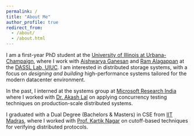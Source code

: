 ```yaml
---
permalink: /
title: "About Me"
author_profile: true
redirect_from: 
  - /about/
  - /about.html
---
```


I am a first-year PhD student at the [University of Illinois at Urbana-Champaign](https://cs.illinois.edu/), where I work with [Aishwarya Ganesan](https://aishwaryaganesan.github.io/) and [Ram Alagappan](https://ramalagappan.github.io/) at the [DASSL Lab, UIUC](https://dassl-uiuc.github.io/). I am interested in distributed storage systems, with a focus on *designing and building* high-performance systems tailored for the modern datacenter environment. 

In the past, I interned at the systems group at [Microsoft Research India](https://www.microsoft.com/en-us/research/lab/microsoft-research-india/) where I worked with [Dr. Akash Lal](https://www.microsoft.com/en-us/research/people/akashl/) on applying concurrency testing techniques on production-scale distributed systems. 

I graduated with a Dual Degree (Bachelors & Masters) in CSE from [IIT Madras](http://www.cse.iitm.ac.in/), where I worked with [Prof. Kartik Nagar](https://kartiknagar.github.io/) on cutoff-based techniques for verifying distributed protocols.
